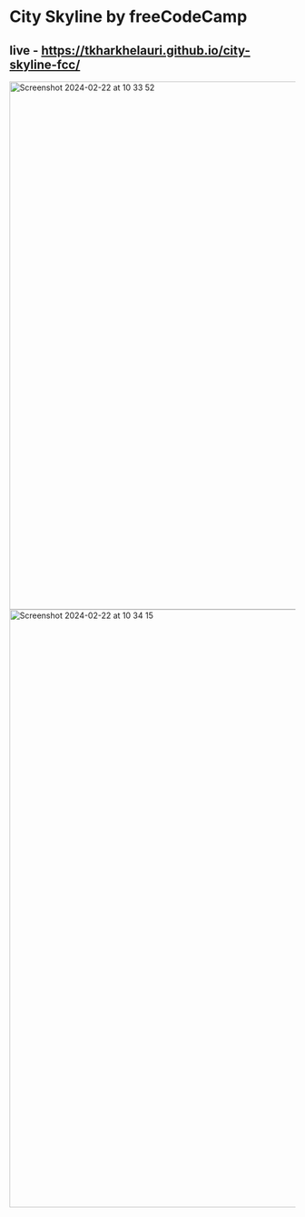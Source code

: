 # City Skyline by freeCodeCamp
## live -  https://tkharkhelauri.github.io/city-skyline-fcc/

<img width="928" alt="Screenshot 2024-02-22 at 10 33 52" src="https://github.com/Tkharkhelauri/city-skyline-fcc/assets/95001028/b4b5554c-5030-4e46-afd4-7bee7419bf35">
<img width="1051" alt="Screenshot 2024-02-22 at 10 34 15" src="https://github.com/Tkharkhelauri/city-skyline-fcc/assets/95001028/ac0fdcbf-6578-439a-8509-1eb827711409">
